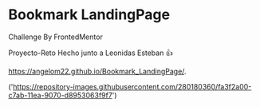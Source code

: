 # Bookmark LandingPage
Challenge By FrontedMentor

Proyecto-Reto Hecho junto a Leonidas Esteban 👍

https://angelom22.github.io/Bookmark_LandingPage/.

('https://repository-images.githubusercontent.com/280180360/fa3f2a00-c7ab-11ea-9070-d8953063f9f7')
